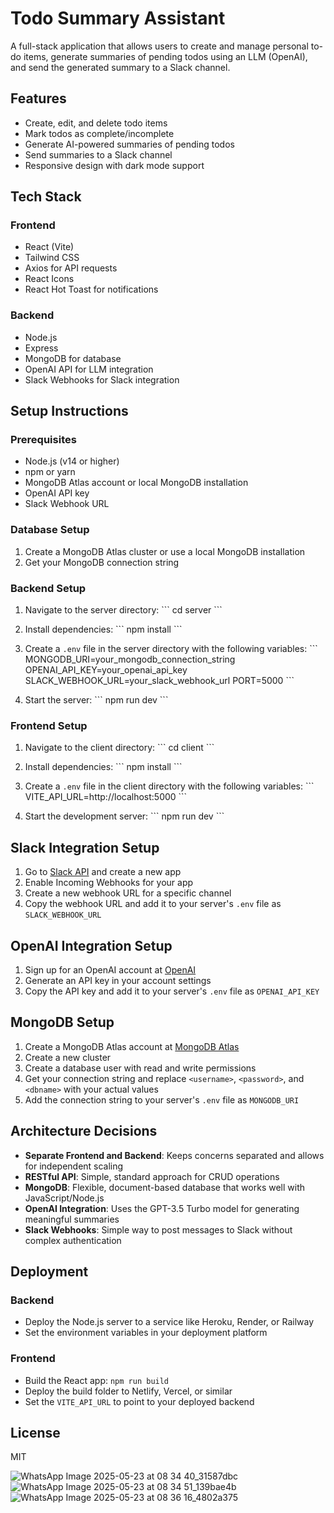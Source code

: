 # Todo Summary Assistant

A full-stack application that allows users to create and manage personal to-do items, generate summaries of pending todos using an LLM (OpenAI), and send the generated summary to a Slack channel.

## Features

- Create, edit, and delete todo items
- Mark todos as complete/incomplete
- Generate AI-powered summaries of pending todos
- Send summaries to a Slack channel
- Responsive design with dark mode support

## Tech Stack

### Frontend
- React (Vite)
- Tailwind CSS
- Axios for API requests
- React Icons
- React Hot Toast for notifications

### Backend
- Node.js
- Express
- MongoDB for database
- OpenAI API for LLM integration
- Slack Webhooks for Slack integration

## Setup Instructions

### Prerequisites
- Node.js (v14 or higher)
- npm or yarn
- MongoDB Atlas account or local MongoDB installation
- OpenAI API key
- Slack Webhook URL

### Database Setup

1. Create a MongoDB Atlas cluster or use a local MongoDB installation
2. Get your MongoDB connection string

### Backend Setup

1. Navigate to the server directory:
   \`\`\`
   cd server
   \`\`\`

2. Install dependencies:
   \`\`\`
   npm install
   \`\`\`

3. Create a `.env` file in the server directory with the following variables:
   \`\`\`
   MONGODB_URI=your_mongodb_connection_string
   OPENAI_API_KEY=your_openai_api_key
   SLACK_WEBHOOK_URL=your_slack_webhook_url
   PORT=5000
   \`\`\`

4. Start the server:
   \`\`\`
   npm run dev
   \`\`\`

### Frontend Setup

1. Navigate to the client directory:
   \`\`\`
   cd client
   \`\`\`

2. Install dependencies:
   \`\`\`
   npm install
   \`\`\`

3. Create a `.env` file in the client directory with the following variables:
   \`\`\`
   VITE_API_URL=http://localhost:5000
   \`\`\`

4. Start the development server:
   \`\`\`
   npm run dev
   \`\`\`

## Slack Integration Setup

1. Go to [Slack API](https://api.slack.com/apps) and create a new app
2. Enable Incoming Webhooks for your app
3. Create a new webhook URL for a specific channel
4. Copy the webhook URL and add it to your server's `.env` file as `SLACK_WEBHOOK_URL`

## OpenAI Integration Setup

1. Sign up for an OpenAI account at [OpenAI](https://platform.openai.com/)
2. Generate an API key in your account settings
3. Copy the API key and add it to your server's `.env` file as `OPENAI_API_KEY`

## MongoDB Setup

1. Create a MongoDB Atlas account at [MongoDB Atlas](https://www.mongodb.com/cloud/atlas)
2. Create a new cluster
3. Create a database user with read and write permissions
4. Get your connection string and replace `<username>`, `<password>`, and `<dbname>` with your actual values
5. Add the connection string to your server's `.env` file as `MONGODB_URI`

## Architecture Decisions

- **Separate Frontend and Backend**: Keeps concerns separated and allows for independent scaling
- **RESTful API**: Simple, standard approach for CRUD operations
- **MongoDB**: Flexible, document-based database that works well with JavaScript/Node.js
- **OpenAI Integration**: Uses the GPT-3.5 Turbo model for generating meaningful summaries
- **Slack Webhooks**: Simple way to post messages to Slack without complex authentication

## Deployment

### Backend
- Deploy the Node.js server to a service like Heroku, Render, or Railway
- Set the environment variables in your deployment platform

### Frontend
- Build the React app: `npm run build`
- Deploy the build folder to Netlify, Vercel, or similar
- Set the `VITE_API_URL` to point to your deployed backend

## License

MIT



![WhatsApp Image 2025-05-23 at 08 34 40_31587dbc](https://github.com/user-attachments/assets/4ce69be0-db44-4179-8420-b56735c41867)
![WhatsApp Image 2025-05-23 at 08 34 51_139bae4b](https://github.com/user-attachments/assets/5e0bb797-f9cb-4432-84c8-f1139730fa36)
![WhatsApp Image 2025-05-23 at 08 36 16_4802a375](https://github.com/user-attachments/assets/313a246a-0170-47f9-ac7d-b9ab77bb7867)



